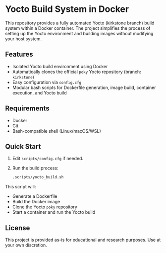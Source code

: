 # Yocto Build System in Docker

This repository provides a fully automated Yocto (kirkstone branch) build system within a Docker container. The project simplifies the process of setting up the Yocto environment and building images without modifying your host system.


## Features

- Isolated Yocto build environment using Docker
- Automatically clones the official `poky` Yocto repository (branch: `kirkstone`)
- Easy configuration via `config.cfg`
- Modular bash scripts for Dockerfile generation, image build, container execution, and Yocto build


## Requirements

- Docker
- Git
- Bash-compatible shell (Linux/macOS/WSL)


## Quick Start

1. Edit `scripts/config.cfg` if needed.

2. Run the build process:

   ```bash
   .scripts/yocto_build.sh
   ```

This script will:
- Generate a Dockerfile
- Build the Docker image
- Clone the Yocto `poky` repository
- Start a container and run the Yocto build


## License

This project is provided as-is for educational and research purposes. Use at your own discretion.


